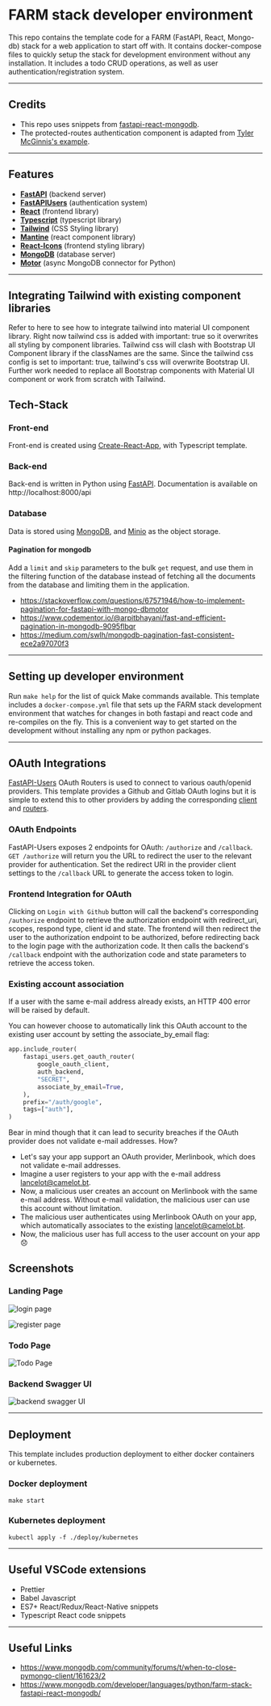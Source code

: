 # FARM stack developer environment

This repo contains the template code for a FARM (FastAPI, React, Mongo-db) stack for a web application to start off with. It contains docker-compose files to quickly setup the stack for development environment without any installation. It includes a todo CRUD operations, as well as user authentication/registration system.

<hr>

## Credits

- This repo uses snippets from [fastapi-react-mongodb](https://github.com/ankushjain2001/fastapi-react-mongodb).
- The protected-routes authentication component is adapted from [Tyler McGinnis's example](https://ui.dev/react-router-protected-routes-authentication).

<hr>

## Features

- **[FastAPI](https://github.com/tiangolo/fastapi)** (backend server)
- **[FastAPIUsers](https://github.com/frankie567/fastapi-users)** (authentication system)
- **[React](https://reactjs.org/)** (frontend library)
- **[Typescript](https://www.typescriptlang.org/)** (typescript library)
- **[Tailwind](https://tailwindcss.com)** (CSS Styling library)
- **[Mantine](https://mantine.dev)** (react component library)
- **[React-Icons](https://github.com/react-icons/react-icons)** (frontend styling library)
- **[MongoDB](https://github.com/mongodb/mongo)** (database server)
- **[Motor](https://github.com/mongodb/motor)** (async MongoDB connector for Python)

<hr>

## Integrating Tailwind with existing component libraries

Refer to here to see how to integrate tailwind into material UI component library. Right now tailwind css is added with important: true so it overwrites all styling by component libraries. Tailwind css will clash with Bootstrap UI Component library if the classNames are the same. Since the tailwind css config is set to important: true, tailwind's css will overwrite Bootstrap UI. Further work needed to replace all Bootstrap components with Material UI component or work from scratch with Tailwind.

## Tech-Stack

### Front-end

Front-end is created using [Create-React-App](https://create-react-app.dev/), with Typescript template.

### Back-end

Back-end is written in Python using [FastAPI](https://fastapi.tiangolo.com/). Documentation is available on http://localhost:8000/api

### Database

Data is stored using [MongoDB](https://www.mongodb.com/), and [Minio](https://min.io/) as the object storage.

#### Pagination for mongodb

Add a `limit` and `skip` parameters to the bulk `get` request, and use them in the filtering function of the database instead of fetching all the documents from the database and limiting them in the application.

- https://stackoverflow.com/questions/67571946/how-to-implement-pagination-for-fastapi-with-mongo-dbmotor
- https://www.codementor.io/@arpitbhayani/fast-and-efficient-pagination-in-mongodb-9095flbqr
- https://medium.com/swlh/mongodb-pagination-fast-consistent-ece2a97070f3

<hr>

## Setting up developer environment

Run `make help` for the list of quick Make commands available. This template includes a `docker-compose.yml` file that sets up the FARM stack development environment that watches for changes in both fastapi and react code and re-compiles on the fly. This is a convenient way to get started on the development without installing any npm or python packages.

<hr>

## OAuth Integrations

[FastAPI-Users](https://fastapi-users.github.io/fastapi-users/10.2/configuration/oauth/) OAuth Routers is used to connect to various oauth/openid providers. This template provides a Github and Gitlab OAuth logins but it is simple to extend this to other providers by adding the corresponding [client](./backend/app/core/auth.py) and [routers](./backend/app/main.py).

### OAuth Endpoints

FastAPI-Users exposes 2 endpoints for OAuth: `/authorize` and `/callback`. `GET /authorize` will return you the URL to redirect the user to the relevant provider for authentication. Set the redirect URI in the provider client settings to the `/callback` URL to generate the access token to login.

### Frontend Integration for OAuth

Clicking on `Login with Github` button will call the backend's corresponding `/authorize` endpoint to retrieve the authorization endpoint with redirect_uri, scopes, respond type, client id and state. The frontend will then redirect the user to the authorization endpoint to be authorized, before redirecting back to the login page with the authorization code. It then calls the backend's `/callback` endpoint with the authorization code and state parameters to retrieve the access token.

### Existing account association

If a user with the same e-mail address already exists, an HTTP 400 error will be raised by default.

You can however choose to automatically link this OAuth account to the existing user account by setting the associate_by_email flag:

```python
app.include_router(
    fastapi_users.get_oauth_router(
        google_oauth_client,
        auth_backend,
        "SECRET",
        associate_by_email=True,
    ),
    prefix="/auth/google",
    tags=["auth"],
)
```

Bear in mind though that it can lead to security breaches if the OAuth provider does not validate e-mail addresses. How?

- Let's say your app support an OAuth provider, Merlinbook, which does not validate e-mail addresses.
- Imagine a user registers to your app with the e-mail address lancelot@camelot.bt.
- Now, a malicious user creates an account on Merlinbook with the same e-mail address. Without e-mail validation, the malicious user can use this account without limitation.
- The malicious user authenticates using Merlinbook OAuth on your app, which automatically associates to the existing lancelot@camelot.bt.
- Now, the malicious user has full access to the user account on your app 😞

## Screenshots

### Landing Page

![login page](https://user-images.githubusercontent.com/27609953/207642626-2659ea03-1849-4c4d-8793-58da18369eb7.png)

![register page](https://user-images.githubusercontent.com/27609953/207642712-1e9899a4-48e5-462b-8c9c-982804e5af11.png)

### Todo Page

![Todo Page](https://user-images.githubusercontent.com/27609953/207642920-66d2e521-6e78-426d-bfcb-dc26a4a2f9f6.png)

### Backend Swagger UI

![backend swagger UI](https://user-images.githubusercontent.com/27609953/207643186-fbc16a42-b99e-4032-9b55-0ca4e08294a5.png)

<hr>

## Deployment

This template includes production deployment to either docker containers or kubernetes.

### Docker deployment

`make start`

### Kubernetes deployment

`kubectl apply -f ./deploy/kubernetes`

<hr>

## Useful VSCode extensions

- Prettier
- Babel Javascript
- ES7+ React/Redux/React-Native snippets
- Typescript React code snippets

<hr>

## Useful Links

- https://www.mongodb.com/community/forums/t/when-to-close-pymongo-client/161623/2
- https://www.mongodb.com/developer/languages/python/farm-stack-fastapi-react-mongodb/
